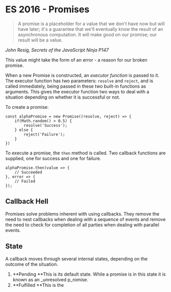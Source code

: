 # ES 2016 - Promises

> A promise is a placeholder for a value that we don't have now but will have later; it's a guarantee that we'll eventually know the result of an asynchronous computation. It will make good on our promise; our result will be a value.

_John Resig, Secrets of the JavaScript Ninja P147_

This value might take the form of an error - a reason for our broken promise.

When a new Promise is constructed, an _executor function_ is passed to it. The executor function has two parameters: `resolve` and `reject`, and is called immediately, being passed in these two built-in functions as arguments. This gives the executor function two ways to deal with a situation depending on whether it is successful or not.

To create a promise:

```
const alphaPromise = new Promise((resolve, reject) => {
    if(Math.random() > 0.5) {
        resolve('Success');
    } else {
        reject('Failure');
    }
})
```

To execute a promise, the `then` method is called. Two callback functions are supplied, one for success and one for failure.

```
alphaPromise.then(value => {
    // Succeeded
}, error => {
    // Failed
});
```

## Callback Hell

Promises solve problems inherent with using callbacks. They remove the need to nest callbacks when dealing with a sequence of events and remove the need to check for completion of all parties when dealing with parallel events.

## State

A callback moves through several internal states, depending on the outcome of the situation.

1. **Pending **This is its default state. While a promise is in this state it is known as an _unresolved p_romise.
2. **Fulfilled **This is the 




